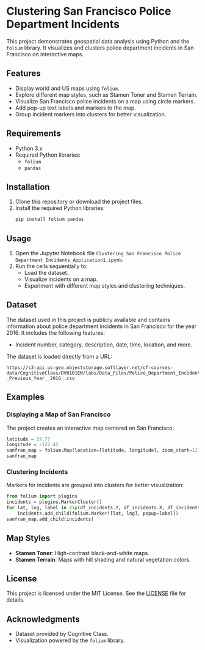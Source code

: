 
# Clustering San Francisco Police Department Incidents

This project demonstrates geospatial data analysis using Python and the `folium` library. It visualizes and clusters police department incidents in San Francisco on interactive maps.

## Features

- Display world and US maps using `folium`.
- Explore different map styles, such as Stamen Toner and Stamen Terrain.
- Visualize San Francisco police incidents on a map using circle markers.
- Add pop-up text labels and markers to the map.
- Group incident markers into clusters for better visualization.

## Requirements

- Python 3.x
- Required Python libraries:
  - `folium`
  - `pandas`

## Installation

1. Clone this repository or download the project files.
2. Install the required Python libraries:
   ```bash
   pip install folium pandas
   ```

## Usage

1. Open the Jupyter Notebook file `Clustering San Francisco Police Department Incidents_Application1.ipynb`.
2. Run the cells sequentially to:
   - Load the dataset.
   - Visualize incidents on a map.
   - Experiment with different map styles and clustering techniques.

## Dataset

The dataset used in this project is publicly available and contains information about police department incidents in San Francisco for the year 2016. It includes the following features:
- Incident number, category, description, date, time, location, and more.

The dataset is loaded directly from a URL:
```
https://s3-api.us-geo.objectstorage.softlayer.net/cf-courses-data/CognitiveClass/DV0101EN/labs/Data_Files/Police_Department_Incidents_-_Previous_Year__2016_.csv
```

## Examples

### Displaying a Map of San Francisco
The project creates an interactive map centered on San Francisco:
```python
latitude = 37.77
longitude = -122.42
sanfran_map = folium.Map(location=[latitude, longitude], zoom_start=12)
sanfran_map
```

### Clustering Incidents
Markers for incidents are grouped into clusters for better visualization:
```python
from folium import plugins
incidents = plugins.MarkerCluster()
for lat, lng, label in zip(df_incidents.Y, df_incidents.X, df_incidents.Category):
    incidents.add_child(folium.Marker([lat, lng], popup=label))
sanfran_map.add_child(incidents)
```

## Map Styles
- **Stamen Toner**: High-contrast black-and-white maps.
- **Stamen Terrain**: Maps with hill shading and natural vegetation colors.

## License

This project is licensed under the MIT License. See the [LICENSE](LICENSE) file for details.

## Acknowledgments

- Dataset provided by Cognitive Class.
- Visualization powered by the `folium` library.
```




